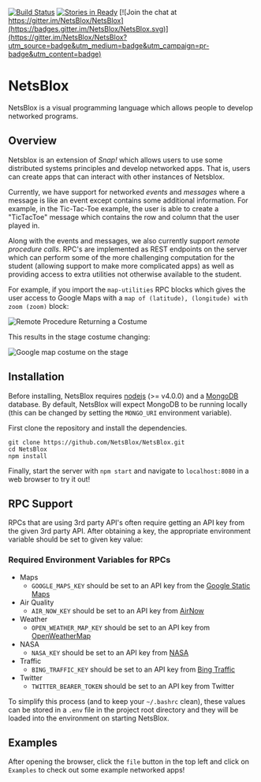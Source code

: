[![Build Status](https://travis-ci.org/NetsBlox/NetsBlox.svg?branch=master)](https://travis-ci.org/NetsBlox/NetsBlox)
[![Stories in Ready](https://img.shields.io/waffle/label/netsblox/netsblox/ready.svg)](http://waffle.io/NetsBlox/NetsBlox)
[![Join the chat at https://gitter.im/NetsBlox/NetsBlox](https://badges.gitter.im/NetsBlox/NetsBlox.svg)](https://gitter.im/NetsBlox/NetsBlox?utm_source=badge&utm_medium=badge&utm_campaign=pr-badge&utm_content=badge)
# NetsBlox
NetsBlox is a visual programming language which allows people to develop networked programs.

## Overview
Netsblox is an extension of _Snap!_ which allows users to use some distributed systems principles and develop networked apps. That is, users can create apps that can interact with other instances of Netsblox.

Currently, we have support for networked _events_ and _messages_ where a message is like an event except contains some additional information. For example, in the Tic-Tac-Toe example, the user is able to  create a "TicTacToe" message which contains the row and column that the user played in.

Along with the events and messages, we also currently support _remote procedure calls_. RPC's are implemented as REST endpoints on the server which can perform some of the more challenging computation for the student (allowing support to make more complicated apps) as well as providing access to extra utilities not otherwise available to the student.

For example, if you import the `map-utilities` RPC blocks which gives the user access to Google Maps with a `map of (latitude), (longitude) with zoom (zoom)` block:

![Remote Procedure Returning a Costume](./map-blocks.png)

This results in the stage costume changing:

![Google map costume on the stage](./map-example.png)

## Installation
Before installing, NetsBlox requires [nodejs](https://nodejs.org/en/) (>= v4.0.0) and a [MongoDB](https://www.mongodb.com/download-center?jmp=nav#community) database. By default, NetsBlox will expect MongoDB to be running locally (this can be changed by setting the `MONGO_URI` environment variable).

First clone the repository and install the dependencies.
```
git clone https://github.com/NetsBlox/NetsBlox.git
cd NetsBlox
npm install
```
Finally, start the server with `npm start` and navigate to `localhost:8080` in a web browser to try it out!

## RPC Support
RPCs that are using 3rd party API's often require getting an API key from the given 3rd party API. After obtaining a key, the appropriate environment variable should be set to given key value:

### Required Environment Variables for RPCs
- Maps
  - `GOOGLE_MAPS_KEY` should be set to an API key from the [Google Static Maps](https://developers.google.com/maps/documentation/static-maps/)
- Air Quality
  - `AIR_NOW_KEY` should be set to an API key from [AirNow](https://airnow.gov/)
- Weather
  - `OPEN_WEATHER_MAP_KEY` should be set to an API key from [OpenWeatherMap](http://openweathermap.org/api)
- NASA
  - `NASA_KEY` should be set to an API key from [NASA](https://api.nasa.gov/)
- Traffic
  - `BING_TRAFFIC_KEY` should be set to an API key from [Bing Traffic](https://msdn.microsoft.com/en-us/library/hh441725.aspx)
- Twitter
  - `TWITTER_BEARER_TOKEN` should be set to an API key from Twitter

To simplify this process (and to keep your `~/.bashrc` clean), these values can be stored in a `.env` file in the project root directory and they will be loaded into the environment on starting NetsBlox.

## Examples
After opening the browser, click the `file` button in the top left and click on `Examples` to check out some example networked apps!
